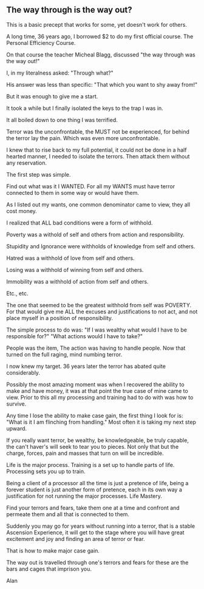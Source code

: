 ## The way through is the way out?

This is a basic precept that works for some, yet doesn't work for
others.

A long time, 36 years ago, I borrowed $2 to do my first official course.
The Personal Efficiency Course.

On that course the teacher Micheal Blagg, discussed "the way through was
the way out!" 

I, in my literalness asked: "Through what?"

His answer was less than specific: "That which you want to shy away
from!"

But it was enough to give me a start.

It took a while but I finally isolated the keys to the trap I was in.

It all boiled down to one thing I was terrified.

Terror was the unconfrontable, the MUST not be experienced, for behind
the terror lay the pain. Which was even more unconfrontable.

I knew that to rise back to my full potential, it could not be done in a
half hearted manner, I needed to isolate the terrors. Then attack them
without any reservation.

The first step was simple.

Find out what was it I WANTED. For all my WANTS must have terror
connected to them in some way or would have them.

As I listed out my wants, one common denominator came to view, they all
cost money.

I realized that ALL bad conditions were a form of withhold.

Poverty was a withold of self and others from action and responsibility. 

Stupidity and Ignorance were withholds of knowledge from self and
others.

Hatred was a withhold of love from self and others.

Losing was a withhold of winning from self and others.

Immobility was a withhold of action from self and others.

Etc., etc.

The one that seemed to be the greatest withhold from self was POVERTY.
For that would give me ALL the excuses and justifications to not act,
and not place myself in a position of responsibility.

The simple process to do was: "If I was wealthy what would I have to be
responsible for?" "What actions would I have to take?"

People was the item, The action was having to handle people. Now that
turned on the full raging, mind numbing terror.

I now knew my target. 36 years later the terror has abated quite
considerably.

Possibly the most amazing moment was when I recovered the ability to
make and have money, it was at that point the true case of mine came to
view. Prior to this all my processing and training had to do with was
how to survive.

Any time I lose the ability to make case gain, the first thing I look
for is: "What is it I am flinching from handling." Most often it is
taking my next step upward.

If you really want terror, be wealthy, be knowledgeable, be truly
capable, the can't haver's will seek to tear you to pieces. Not only
that but the charge, forces, pain and masses that turn on will be
incredible.

Life is the major process. Training is a set up to handle parts of life.
Processing sets you up to train.

Being a client of a processor all the time is just a pretence of life,
being a forever student is just another form of pretence, each in its
own way a justification for not running the major processes. Life
Mastery.

Find your terrors and fears, take them one at a time and confront and
permeate them and all that is connected to them.

Suddenly you may go for years without running into a terror, that is a
stable Ascension Experience, it will get to the stage where you will
have great excitement and joy and finding an area of terror or fear.

That is how to make major case gain.

The way out is travelled through one's terrors and fears for these are
the bars and cages that imprison you.

Alan
